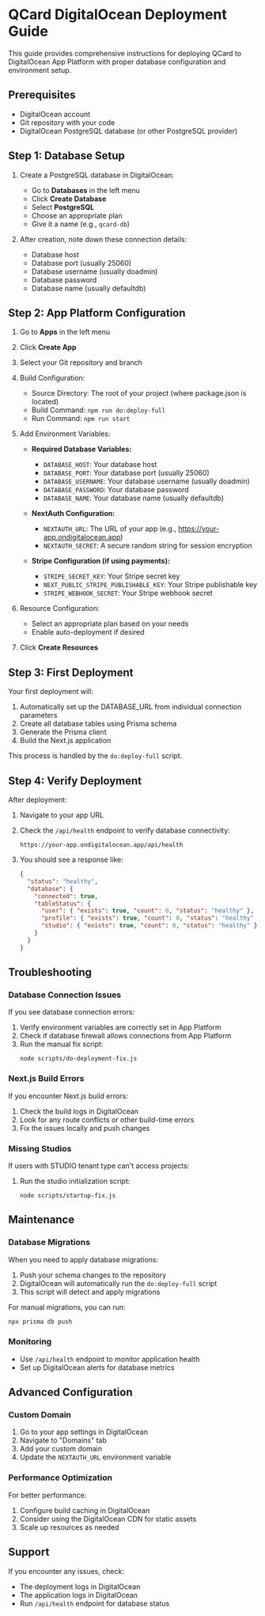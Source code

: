 # QCard DigitalOcean Deployment Guide

This guide provides comprehensive instructions for deploying QCard to DigitalOcean App Platform with proper database configuration and environment setup.

## Prerequisites

- DigitalOcean account
- Git repository with your code
- DigitalOcean PostgreSQL database (or other PostgreSQL provider)

## Step 1: Database Setup

1. Create a PostgreSQL database in DigitalOcean:
   - Go to **Databases** in the left menu
   - Click **Create Database**
   - Select **PostgreSQL**
   - Choose an appropriate plan
   - Give it a name (e.g., `qcard-db`)

2. After creation, note down these connection details:
   - Database host
   - Database port (usually 25060)
   - Database username (usually doadmin)
   - Database password
   - Database name (usually defaultdb)

## Step 2: App Platform Configuration

1. Go to **Apps** in the left menu
2. Click **Create App**
3. Select your Git repository and branch

4. Build Configuration:
   - Source Directory: The root of your project (where package.json is located)
   - Build Command: `npm run do:deploy-full`
   - Run Command: `npm run start`

5. Add Environment Variables:
   - **Required Database Variables:**
     - `DATABASE_HOST`: Your database host
     - `DATABASE_PORT`: Your database port (usually 25060)
     - `DATABASE_USERNAME`: Your database username (usually doadmin)
     - `DATABASE_PASSWORD`: Your database password
     - `DATABASE_NAME`: Your database name (usually defaultdb)

   - **NextAuth Configuration:**
     - `NEXTAUTH_URL`: The URL of your app (e.g., https://your-app.ondigitalocean.app)
     - `NEXTAUTH_SECRET`: A secure random string for session encryption

   - **Stripe Configuration (if using payments):**
     - `STRIPE_SECRET_KEY`: Your Stripe secret key
     - `NEXT_PUBLIC_STRIPE_PUBLISHABLE_KEY`: Your Stripe publishable key
     - `STRIPE_WEBHOOK_SECRET`: Your Stripe webhook secret

6. Resource Configuration:
   - Select an appropriate plan based on your needs
   - Enable auto-deployment if desired

7. Click **Create Resources**

## Step 3: First Deployment

Your first deployment will:
1. Automatically set up the DATABASE_URL from individual connection parameters
2. Create all database tables using Prisma schema
3. Generate the Prisma client
4. Build the Next.js application

This process is handled by the `do:deploy-full` script.

## Step 4: Verify Deployment

After deployment:

1. Navigate to your app URL
2. Check the `/api/health` endpoint to verify database connectivity:
   ```
   https://your-app.ondigitalocean.app/api/health
   ```

3. You should see a response like:
   ```json
   {
     "status": "healthy",
     "database": {
       "connected": true,
       "tableStatus": {
         "user": { "exists": true, "count": 0, "status": "healthy" },
         "profile": { "exists": true, "count": 0, "status": "healthy" },
         "studio": { "exists": true, "count": 0, "status": "healthy" }
       }
     }
   }
   ```

## Troubleshooting

### Database Connection Issues

If you see database connection errors:

1. Verify environment variables are correctly set in App Platform
2. Check if database firewall allows connections from App Platform
3. Run the manual fix script:
   ```
   node scripts/do-deployment-fix.js
   ```

### Next.js Build Errors

If you encounter Next.js build errors:

1. Check the build logs in DigitalOcean
2. Look for any route conflicts or other build-time errors
3. Fix the issues locally and push changes

### Missing Studios

If users with STUDIO tenant type can't access projects:

1. Run the studio initialization script:
   ```
   node scripts/startup-fix.js
   ```

## Maintenance

### Database Migrations

When you need to apply database migrations:

1. Push your schema changes to the repository
2. DigitalOcean will automatically run the `do:deploy-full` script
3. This script will detect and apply migrations

For manual migrations, you can run:
```bash
npx prisma db push
```

### Monitoring

- Use `/api/health` endpoint to monitor application health
- Set up DigitalOcean alerts for database metrics

## Advanced Configuration

### Custom Domain

1. Go to your app settings in DigitalOcean
2. Navigate to "Domains" tab
3. Add your custom domain
4. Update the `NEXTAUTH_URL` environment variable

### Performance Optimization

For better performance:

1. Configure build caching in DigitalOcean
2. Consider using the DigitalOcean CDN for static assets
3. Scale up resources as needed

## Support

If you encounter any issues, check:
- The deployment logs in DigitalOcean
- The application logs in DigitalOcean
- Run `/api/health` endpoint for database status